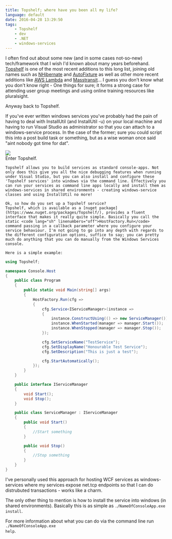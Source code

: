```yaml
---
title: Topshelf; where have you been all my life?
language: default
date: 2016-04-28 13:29:50
tags:
	- Topshelf
	- dev
	- .NET
	- windows-services
---
```


I often find out about some new (and in some cases not-so-new) tech/framework that I wish I'd known about many years beforehand. [Topshelf](http://docs.topshelf-project.com/en/latest/) is one of the most recent additions to this long list, joining old names such as [NHibernate](http://nhibernate.info/) and [AutoFixture](https://github.com/AutoFixture) as well as other more recent additions like [AWS Lambda](http://docs.aws.amazon.com/lambda/latest/dg/welcome.html) and [Masstransit](http://docs.masstransit-project.com/en/latest/)... I guess you don't know what you don't know right - One things for sure; it forms a strong case for attending user group meetings and using online training resources like pluralsight.

Anyway back to Topshelf.

If you've ever written windows services you've probably had the pain of having to deal with InstallUtil (and InstallUtil -u) on your local machine and having to run Visual Studio as administrator so that you can attach to a windows-service process. In the case of the former; sure you could script this into a post build task or something, but as a wise woman once said "aint nobody got time for dat".

<img style="float: left;" src="/images/aint-nobody-got-time-for-dat.jpg">

<div style=" clear: both;">
	Enter Topshelf.

	Topshelf allows you to build services as standard console-apps. Not only does this give you all the nice debugging features when running under Visual Studio, but you can also install and configure these 'Topshelf services' into windows via the command line. Effectively you can run your services as command line apps locally and install them as windows-services in shared environments - creating windows-service classes and using InstallUtil no more!

	Ok, so how do you set up a Topshelf service?
	Topshelf, which is available as a [nuget package](https://www.nuget.org/packages/Topshelf/), provides a fluent interface that makes it really quite simple. Basically you call the static <code lang="sh" linenumbers="off">HostFactory.Run</code> command passing in a callback parameter where you configure your service behaviour. I'm not going to go into any depth with regards to the different configuration options, suffice to say; you can pretty much do anything that you can do manually from the Windows Services console.

	Here is a simple example:

```cs
using Topshelf;

namespace Console.Host
{
    public class Program
    {
        public static void Main(string[] args)
        {
            HostFactory.Run(cfg =>
            {
                cfg.Service<IServiceManager>(instance =>
                {
                    instance.ConstructUsing(() => new ServiceManager());
                    instance.WhenStarted(manager => manager.Start());
                    instance.WhenStopped(manager => manager.Stop());
                });

                cfg.SetServiceName("TestService");
                cfg.SetDisplayName("Honourable Test Service");
                cfg.SetDescription("This is just a test");

                cfg.StartAutomatically();
            });
        }
    }

    public interface IServiceManager
    {
        void Start();
        void Stop();
    }

    public class ServiceManager : IServiceManager
    {
        public void Start()
        {
			//Start something
        }

        public void Stop()
        {
            //Stop something
        }
    }
}
```
I've personally used this approach for hosting WCF services as windows-services where my services expose net.tcp endpoints so that I can do distrubuted transactions - works like a charm.

The only other thing to mention is how to install the service into windows (in shared environments). Basically this is as simple as <code lang="sh" linenumbers="off">./NameOfConsoleApp.exe install</code>. 

For more information about what you can do via the command line run <code lang="sh" linenumbers="off">./NameOfConsoleApp.exe help</code>.
</div>
